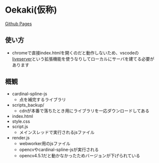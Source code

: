 # Oekaki(仮称)

[Github Pages](https://pelab2021.github.io/oekaki)


## 使い方
* chromeで直接index.htmlを開くのだと動作しないため、vscodeの[liveserver](https://marketplace.visualstudio.com/items?itemName=ritwickdey.LiveServer)という拡張機能を使うなりしてローカルにサーバを建てる必要があります

## 概観
* cardinal-spline-js
  * 点を補完するライブラリ
* scripts_backup/
  * cdnが本番で落ちたとき用にライブラリを一応ダウンロードしてある
* index.html
* style.css
* script.js
  * メインスレッドで実行されるjsファイル
* render.js
  * webworker用のjsファイル
  * opencvやcardinal-spline-jsが実行される
  * opencv4.5.1だと動かなかったためバージョンが下げられている
